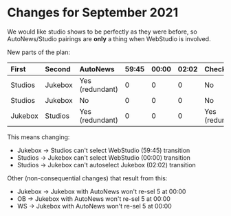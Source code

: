 # Changes for September 2021

We would like studio shows to be perfectly as they were before, so AutoNews/Studio pairings are **only** a thing when WebStudio is involved.

New parts of the plan:

| First   | Second  | AutoNews        | 59:45 | 00:00 | 02:02 | Check           |
| :------ | :------ | :-------------- | :---- | :---- | :---- | :-------------- |
| Studios | Jukebox | Yes (redundant) | 0     | 0     | 0     | No              |
| Studios | Jukebox | No              | 0     | 0     | 0     | No              |
| Jukebox | Studios | Yes (redundant) | 0     | 0     | 0     | Yes (redundant) |

This means changing:

-   Jukebox -> Studios can't select WebStudio (59:45) transition
-   Studios -> Jukebox can't select WebStudio (00:00) transition
-   Studios -> Jukebox can't autoselect Jukebox (02:02) transition

Other (non-consequential changes) that result from this:

-   Jukebox -> Jukebox with AutoNews won't re-sel 5 at 00:00
-   OB -> Jukebox with AutoNews won't re-sel 5 at 00:00
-   WS -> Jukebox with AutoNews won't re-sel 5 at 00:00

